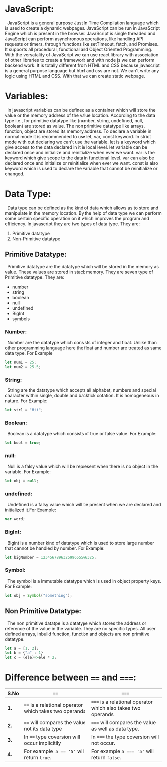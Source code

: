 # JavaScript:
&nbsp; JavaScript is a general purpose Just In Time Compilation language which is used to create a dynamic webpages. JavaScript can be run in JavaScript Engine which is present in the browser. JavaScript is single threaded and JavaScript can perform asynchronous operations, like handling API requests or timers, through functions like setTimeout, fetch, and Promises.. It supports all procedural, functional and Object Oriented Programming. With the versatality of JavaScript we can use react library with association of other libraries to create a framework and with node js we can perform backend work. It is totally different from HTML and CSS because javascript is a general purpose language but html and css are not. We can't write any logic using HTML and CSS. With that we can create static webpage. 

# Variables:
&nbsp; In javascript variables can be defined as a container which will store the value or the memory address of the value location. According to the data type i.e., for primitive datatype like (number, string, undefined, null, boolean) are stored as value. The non primitive datatype like arrays, function, object are stored its memory address. To declare a variable in normal mode it is recommended to use let, var, const keyword. In strict mode with out declaring we can't use the variable. let is a keyword which give access to the data declared in it in local level. let variable can be declared once and initialize and reinitialize when ever we want. var is the keyword which give scope to the data in functional level. var can also be declared once and initialize or reinitialize when ever we want. const is also keyword which is used to declare the variable that cannot be reinitialize or changed. 

# Data Type:
&nbsp; Data type can be defined as the kind of data which allows as to store and manipulate in the memory location. By the help of data type we can perform some certain specific operation on it which improves the program and efficiency. In javascript they are two types of data type. They are:
1. Primitive datatype
2. Non-Primitive datatype

## Primitive Datatype:
&nbsp; Primitive datatype are the datatype which will be stored in the memory as value. These values are stored in stack memory. They are seven type of Primitive datatype. They are:
* number
* string
* boolean
* null
* undefined
* BigInt
* symbols

### Number:
&nbsp; Number are the datatype which consists of integer and float. Unlike than other programming language here the float and number are treated as same data type. For Example
```js
let num1 = 25;
let num2 = 25.5;
```

### String:
&nbsp; String are the datatype which accepts all alphabet, numbers and special character within single, double and backtick cotation. It is homogeneous in nature. For Example:
```js
let str1 = "Hii";
```

### Boolean:
&nbsp; Boolean is a datatype which consists of true or false value. For Example:
```js
let bool = true;
```

### null:
&nbsp; Null is a falsy value which will be represent when there is no object in the variable. For Example:
```js
let obj = null;
```

### undefined:
&nbsp; Undefined is a falsy value which will be present when we are declared and initialized it.For Example:
```js
var word;
```

### BigInt:
&nbsp; Bigint is a number kind of datatype which is used to store large number that cannot be handled by number. For Example:
```js
let bigNumber = 123456789632599655566325;
```

### Symbol:
&nbsp; The symbol is a immutable datatype which is used in object property keys. For Example:
```js
let obj = Symbol("something");
```

## Non Primitive Datatype:
&nbsp; The non primitive datatpe is a datatype which stores the address or reference of the value in the variable. They are no specific types. All user defined arrays, inbuild function, function and objects are non primitive datatype.
```js
let a = [1, 2];
let b = {"a" : 1}
let c = (ele)=>ele * 2;
```

# Difference between `==` and `===`:
|S.No|`==`|`===`|
|----|----|-----|
|**1.**|`==` is a relational operator which takes two operands|`===` is a relational operator which also takes two operands|
|**2.**|`==` will compares the value not its data type|`===` will compares the value as well as data type.|
|**3.**|In `==` type coversion will occur implicitily|In `===` the type coversion will not occur.|
|**4.**|For example` 5 == '5'` will return `true`.|For example `5 === '5'` will return `false`.|